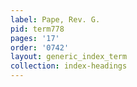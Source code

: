 ```yaml
---
label: Pape, Rev. G.
pid: term778
pages: '17'
order: '0742'
layout: generic_index_term
collection: index-headings
---
```

